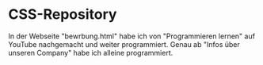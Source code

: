# CSS-Repository

In der Webseite "bewrbung.html" habe ich von "Programmieren lernen" auf YouTube nachgemacht und weiter programmiert.
Genau ab "Infos über unseren Company" habe ich alleine programmiert.
